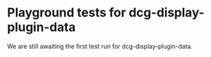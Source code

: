 # Playground tests for dcg-display-plugin-data
We are still awaiting the first test run for dcg-display-plugin-data.

